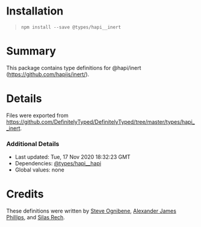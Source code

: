 # Installation
> `npm install --save @types/hapi__inert`

# Summary
This package contains type definitions for @hapi/inert (https://github.com/hapijs/inert/).

# Details
Files were exported from https://github.com/DefinitelyTyped/DefinitelyTyped/tree/master/types/hapi__inert.

### Additional Details
 * Last updated: Tue, 17 Nov 2020 18:32:23 GMT
 * Dependencies: [@types/hapi__hapi](https://npmjs.com/package/@types/hapi__hapi)
 * Global values: none

# Credits
These definitions were written by [Steve Ognibene](https://github.com/nycdotnet), [Alexander James Phillips](https://github.com/AJamesPhillips), and [Silas Rech](https://github.com/lenovouser).

